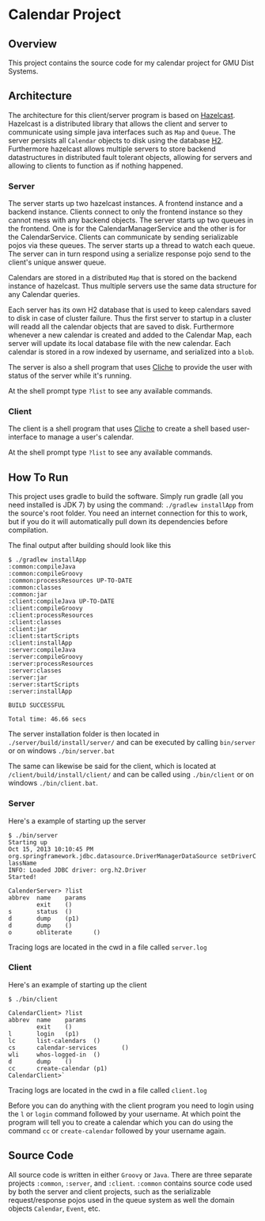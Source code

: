 Calendar Project
================

Overview
--------
This project contains the source code for my calendar project for GMU Dist Systems.

Architecture
------------
The architecture for this client/server program is based on [Hazelcast](http://www.hazelcast.com/docs.jsp). Hazelcast is a distributed library that allows the client and server to communicate using simple java interfaces such as `Map` and `Queue`. The server persists all `Calendar` objects to disk using the database [H2](http://www.h2database.com/html/main.html). Furthermore hazelcast allows multiple servers to store backend datastructures in distributed fault tolerant objects, allowing for servers and allowing to clients to function as if nothing happened.


### Server
The server starts up two hazelcast instances. A frontend instance and a backend instance. Clients connect to only the frontend instance so they cannot mess with any backend objects. The server starts up two queues in the frontend. One is for the CalendarManagerService and the other is for the CalendarService. Clients can communicate by sending serializable pojos via these queues. The server starts up a thread to watch each queue.  The server can in turn respond using a serialize response pojo send to the client's unique answer queue.

Calendars are stored in a distributed `Map` that is stored on the backend instance of hazelcast. Thus multiple servers use the same data structure for any Calendar queries.

Each server has its own H2 database that is used to keep calendars saved to disk in case of cluster failure. Thus the first server to startup in a cluster will readd all the calendar objects that are saved to disk. Furthermore whenever a new calendar is created and added to the Calendar Map, each server will update its local database file with the new calendar. Each calendar is stored in a row indexed by username, and serialized into a `blob`.

The server is also a shell program that uses [Cliche](https://code.google.com/p/cliche/) to provide the user with status of the server while it's running.

At the shell prompt type `?list` to see any available commands.

### Client
The client is a shell program that uses [Cliche](https://code.google.com/p/cliche/) to create a shell based user-interface to manage a user's calendar.

At the shell prompt type `?list` to see any available commands.

How To Run
----------
This project uses gradle to build the software. Simply run gradle (all you need installed is JDK 7) by using the command: `./gradlew installApp` from the source's root folder. You need an internet connection for this to work, but if you do it will automatically pull down its dependencies before compilation.

The final output after building should look like this

    $ ./gradlew installApp
    :common:compileJava
    :common:compileGroovy
    :common:processResources UP-TO-DATE
    :common:classes
    :common:jar
    :client:compileJava UP-TO-DATE
    :client:compileGroovy
    :client:processResources
    :client:classes
    :client:jar
    :client:startScripts
    :client:installApp
    :server:compileJava
    :server:compileGroovy
    :server:processResources
    :server:classes
    :server:jar
    :server:startScripts
    :server:installApp

    BUILD SUCCESSFUL

    Total time: 46.66 secs

The server installation folder is then located in `./server/build/install/server/` and can be executed by calling `bin/server` or on windows `./bin/server.bat`

The same can likewise be said for the client, which is located at `/client/build/install/client/` and can be called using `./bin/client` or on windows `./bin/client.bat`.

### Server
Here's a example of starting up the server

    $ ./bin/server
    Starting up
    Oct 15, 2013 10:10:45 PM org.springframework.jdbc.datasource.DriverManagerDataSource setDriverC
    lassName
    INFO: Loaded JDBC driver: org.h2.Driver
    Started!

    CalenderServer> ?list
    abbrev  name    params
            exit    ()
    s       status  ()
    d       dump    (p1)
    d       dump    ()
    o       obliterate      ()

Tracing logs are located in the cwd in a file called `server.log`

### Client
Here's an example of starting up the client

    $ ./bin/client

    CalendarClient> ?list
    abbrev  name    params
            exit    ()
    l       login   (p1)
    lc      list-calendars  ()
    cs      calendar-services       ()
    wli     whos-logged-in  ()
    d       dump    ()
    cc      create-calendar (p1)
    CalendarClient>`

Tracing logs are located in the cwd in a file called `client.log`

Before you can do anything with the client program you need to login using the `l` or `login` command followed by your username. At which point the program will tell you to create a calendar which you can do using the command `cc` or `create-calendar` followed by your username again.

Source Code
-----------
All source code is written in either `Groovy` or `Java`. There are three separate projects `:common`, `:server`, and `:client`. `:common` contains source code used by both the server and client projects, such as the serializable request/response pojos used in the queue system as well the domain objects `Calendar`, `Event`, etc.


